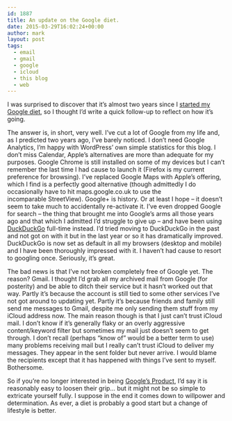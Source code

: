 ```yaml
---
id: 1887
title: An update on the Google diet.
date: 2015-03-29T16:02:24+00:00
author: mark
layout: post
tags:
  - email
  - gmail
  - google
  - icloud
  - this blog
  - web
---
```

I was surprised to discover that it&#8217;s almost two years since I [started my Google diet](http://www.sallonoroff.co.uk/blog/2013/05/beginning-a-google-diet/), so I thought I&#8217;d write a quick follow-up to reflect on how it&#8217;s going.

The answer is, in short, very well. I&#8217;ve cut a lot of Google from my life and, as I predicted two years ago, I&#8217;ve barely noticed. I don&#8217;t need Google Analytics, I&#8217;m happy with WordPress&#8217; own simple statistics for this blog. I don&#8217;t miss Calendar, Apple&#8217;s alternatives are more than adequate for my purposes. Google Chrome is still installed on some of my devices but I can&#8217;t remember the last time I had cause to launch it (Firefox is my current preference for browsing). I&#8217;ve replaced Google Maps with Apple&#8217;s offering, which I find is a perfectly good alternative (though admittedly I do occasionally have to hit maps.google.co.uk to use the incomparable StreetView). Google+ is history. Or at least I hope &#8211; it doesn&#8217;t seem to take much to accidentally re-activate it. I&#8217;ve even dropped Google for search &#8211; the thing that brought me into Google&#8217;s arms all those years ago and that which I admitted I&#8217;d struggle to give up &#8211; and have been using [DuckDuckGo](https://duckduckgo.com) full-time instead. I&#8217;d tried moving to DuckDuckGo in the past and not got on with it but in the last year or so it has dramatically improved. DuckDuckGo is now set as default in all my browsers (desktop and mobile) and I have been thoroughly impressed with it. I haven&#8217;t had cause to resort to googling once. Seriously, it&#8217;s great.

The bad news is that I&#8217;ve not broken completely free of Google yet. The reason? Gmail. I thought I&#8217;d grab all my archived mail from Google (for posterity) and be able to ditch their service but it hasn&#8217;t worked out that way. Partly it&#8217;s because the account is still tied to some other services I&#8217;ve not got around to updating yet. Partly it&#8217;s because friends and family still send me messages to Gmail, despite me only sending them stuff from my iCloud address now. The main reason though is that I just can&#8217;t trust iCloud mail. I don&#8217;t know if it&#8217;s generally flaky or an overly aggressive content/keyword filter but sometimes my mail just doesn&#8217;t seem to get through. I don&#8217;t recall (perhaps &#8220;know of&#8221; would be a better term to use) many problems receiving mail but I really can&#8217;t trust iCloud to deliver my messages. They appear in the sent folder but never arrive. I would blame the recipients except that it has happened with things I&#8217;ve sent to myself. Bothersome.

So if you&#8217;re no longer interested in being [Google&#8217;s Product](http://www.datamation.com/columns/executive_tech/article.php/3801006/Googles-Business-Model-YOU-Are-the-Product.htm), I&#8217;d say it is reasonably easy to loosen their grip&#8230; but it might not be so simple to extricate yourself fully. I suppose in the end it comes down to willpower and determination. As ever, a diet is probably a good start but a change of lifestyle is better.